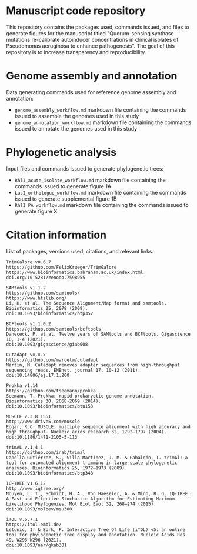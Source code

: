 # Manuscript code repository
This repository contains the packages used, commands issued, and files to generate figures for the manuscript titled "Quorum-sensing synthase mutations re-calibrate autoinducer concentrations in clinical isolates of Pseudomonas aeruginosa to enhance pathogenesis". The goal of this repository is to increase transparency and reproducibility.

# Genome assembly and annotation
Data generating commands used for reference genome assembly and annotation:
- `genome_assembly_workflow.md` markdown file containing the commands issued to assemble the genomes used in this study
- `genome_annotation_workflow.md` markdown file containing the commands issued to annotate the genomes used in this study

# Phylogenetic analysis
Input files and commands issued to generate phylogenetic trees:
- `RhlI_acute_isolate_workflow.md` markdown file containing the commands issued to generate figure 1A
- `LasI_orthologue_workflow.md` markdown file containing the commands issued to generate supplemental figure 1B
- `RhlI_PA_workflow.md` markdown file containing the commands issued to generate figure X

# Citation information
List of packages, versions used, citations, and relevant links.
 
```
TrimGalore v0.6.7
https://github.com/FelixKrueger/TrimGalore
https://www.bioinformatics.babraham.ac.uk/index.html
doi.org/10.5281/zenodo.7598955

SAMtools v1.1.2
https://github.com/samtools/
https://www.htslib.org/
Li, H. et al. The Sequence Alignment/Map format and samtools. Bioinformatics 25, 2078 (2009).
doi:10.1093/bioinformatics/btp352

BCFtools v1.1.0.2
https://github.com/samtools/bcftools
Danececk, P. et al. Twelve years of SAMtools and BCFtools. Gigascience 10, 1-4 (2021).
doi:10.1093/gigascience/giab008

Cutadapt vx.x.x
https://github.com/marcelm/cutadapt
Martin, M. Cutadapt removes adapter sequences from high-throughput sequencing reads. EMBnet. journal 17, 10-12 (2011).
doi:10.14806/ej.17.1.200

Prokka v1.14
https://github.com/tseemann/prokka
Seemann, T. Prokka: rapid prokaryotic genome annotation. Bioinformatics 30, 2068-2069 (2014).
doi:10.1093/bioinformatics/btu153

MUSCLE v.3.8.1551
http://www.drive5.com/muscle
Edgar, R.C. MUSCLE: multiple sequence alignment with high accuracy and high throughput. Nucleic acids research 32, 1792–1797 (2004).
doi:10.1186/1471-2105-5-113

trimAL v.1.4.1
https://github.com/inab/trimal
Capella-Gutiérrez, S., Silla-Martínez, J. M. & Gabaldón, T. trimAl: a tool for automated alignment trimming in large-scale phylogenetic analyses. Bioinformatics 25, 1972–1973 (2009).
doi:10.1093/bioinformatics/btp348

IQ-TREE v1.6.12
http://www.iqtree.org/
Nguyen, L. T., Schmidt, H. A., Von Haeseler, A. & Minh, B. Q. IQ-TREE: A Fast and Effective Stochastic Algorithm for Estimating Maximum-Likelihood Phylogenies. Mol Biol Evol 32, 268–274 (2015).
doi:10.1093/molbev/msu300

iTOL v.6.7.1
https://itol.embl.de/
Letunic, I. & Bork, P. Interactive Tree Of Life (iTOL) v5: an online tool for phylogenetic tree display and annotation. Nucleic Acids Res 49, W293–W296 (2021).
doi:10.1093/nar/gkab301
```
